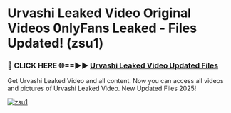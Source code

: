 # Urvashi Leaked Video Original Videos 0nlyFans Leaked - Files Updated! (zsu1)

<h3>🔴 CLICK HERE 🌐==►► <a href="https://tinyurl.com/ehrbuxhb" rel="nofollow">Urvashi Leaked Video Updated Files</a></h3>

Get Urvashi Leaked Video and all content. Now you can access all videos and pictures of Urvashi Leaked Video. New Updated Files 2025!

[![zsu1](https://i.imgur.com/lVYEuWS.gif)](https://tinyurl.com/ehrbuxhb)
